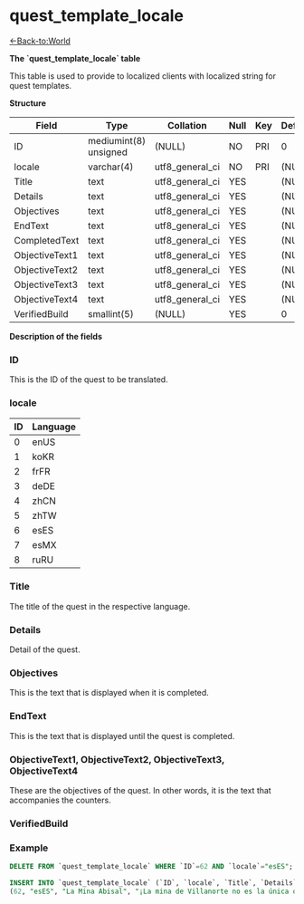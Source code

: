 # quest\_template\_locale

[<-Back-to:World](database-world.md)

**The \`quest\_template\_locale\` table**

This table is used to provide to localized clients with localized string for quest templates.

**Structure**

| Field          | Type                  | Collation       | Null | Key | Default | Extra | Comment |
|----------------|-----------------------|-----------------|------|-----|---------|-------|---------|
| ID             | mediumint(8) unsigned | (NULL)          | NO   | PRI | 0       |       |         |
| locale         | varchar(4)            | utf8_general_ci | NO   | PRI | (NULL)  |       |         |
| Title          | text                  | utf8_general_ci | YES  |     | (NULL)  |       |         |
| Details        | text                  | utf8_general_ci | YES  |     | (NULL)  |       |         |
| Objectives     | text                  | utf8_general_ci | YES  |     | (NULL)  |       |         |
| EndText        | text                  | utf8_general_ci | YES  |     | (NULL)  |       |         |
| CompletedText  | text                  | utf8_general_ci | YES  |     | (NULL)  |       |         |
| ObjectiveText1 | text                  | utf8_general_ci | YES  |     | (NULL)  |       |         |
| ObjectiveText2 | text                  | utf8_general_ci | YES  |     | (NULL)  |       |         |
| ObjectiveText3 | text                  | utf8_general_ci | YES  |     | (NULL)  |       |         |
| ObjectiveText4 | text                  | utf8_general_ci | YES  |     | (NULL)  |       |         |
| VerifiedBuild  | smallint(5)           | (NULL)          | YES  |     | 0       |       |         |

**Description of the fields**

### ID

This is the ID of the quest to be translated.

### locale

| ID | Language |
|----|----------|
| 0  | enUS     |
| 1  | koKR     |
| 2  | frFR     |
| 3  | deDE     |
| 4  | zhCN     |
| 5  | zhTW     |
| 6  | esES     |
| 7  | esMX     |
| 8  | ruRU     |

### Title

The title of the quest in the respective language.

### Details

Detail of the quest.

### Objectives

This is the text that is displayed when it is completed.

### EndText

This is the text that is displayed until the quest is completed.

### ObjectiveText1, ObjectiveText2, ObjectiveText3, ObjectiveText4

These are the objectives of the quest.
In other words, it is the text that accompanies the counters.

### VerifiedBuild

### Example
```sql
DELETE FROM `quest_template_locale` WHERE `ID`=62 AND `locale`="esES";

INSERT INTO `quest_template_locale` (`ID`, `locale`, `Title`, `Details`, `Objectives`, `EndText`, `CompletedText`, `ObjectiveText1`, `ObjectiveText2`, `ObjectiveText3`, `ObjectiveText4`, `VerifiedBuild`) VALUES
(62, "esES", "La Mina Abisal", "¡La mina de Villanorte no es la única que tiene problemas! Según mis informes, la Mina Abisal de Elwynn también ha sido ocupada por los kóbolds.$B$BExplora la mina y comprueba la veracidad de mis informes. Luego vuelve aquí. La mina está hacia el sur de Villadorada, entre La Granja Pedregosa y la granja Maclure.", "Explora la Mina Abisal y vuelve junto al alguacil Dughan a Villadorada.", "Explora la Mina Abisal", "Vuelve con: Alguacil Dughan. Zona: Villadorada, Bosque de Elwynn.", "", "", "", "", 18019);
```
